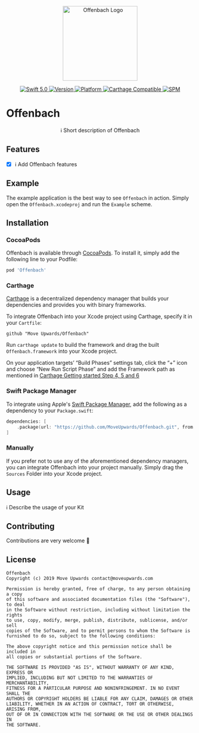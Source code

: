 <p align="center">
   <img width="200" src="https://raw.githubusercontent.com/SvenTiigi/SwiftKit/gh-pages/readMeAssets/SwiftKitLogo.png" alt="Offenbach Logo">
</p>

<p align="center">
   <a href="https://developer.apple.com/swift/">
      <img src="https://img.shields.io/badge/Swift-5.0-orange.svg?style=flat" alt="Swift 5.0">
   </a>
   <a href="http://cocoapods.org/pods/Offenbach">
      <img src="https://img.shields.io/cocoapods/v/Offenbach.svg?style=flat" alt="Version">
   </a>
   <a href="http://cocoapods.org/pods/Offenbach">
      <img src="https://img.shields.io/cocoapods/p/Offenbach.svg?style=flat" alt="Platform">
   </a>
   <a href="https://github.com/Carthage/Carthage">
      <img src="https://img.shields.io/badge/Carthage-compatible-4BC51D.svg?style=flat" alt="Carthage Compatible">
   </a>
   <a href="https://github.com/apple/swift-package-manager">
      <img src="https://img.shields.io/badge/Swift%20Package%20Manager-compatible-brightgreen.svg" alt="SPM">
   </a>
</p>

# Offenbach

<p align="center">
ℹ️ Short description of Offenbach
</p>

## Features

- [x] ℹ️ Add Offenbach features

## Example

The example application is the best way to see `Offenbach` in action. Simply open the `Offenbach.xcodeproj` and run the `Example` scheme.

## Installation

### CocoaPods

Offenbach is available through [CocoaPods](http://cocoapods.org). To install
it, simply add the following line to your Podfile:

```bash
pod 'Offenbach'
```

### Carthage

[Carthage](https://github.com/Carthage/Carthage) is a decentralized dependency manager that builds your dependencies and provides you with binary frameworks.

To integrate Offenbach into your Xcode project using Carthage, specify it in your `Cartfile`:

```ogdl
github "Move Upwards/Offenbach"
```

Run `carthage update` to build the framework and drag the built `Offenbach.framework` into your Xcode project. 

On your application targets’ “Build Phases” settings tab, click the “+” icon and choose “New Run Script Phase” and add the Framework path as mentioned in [Carthage Getting started Step 4, 5 and 6](https://github.com/Carthage/Carthage/blob/master/README.md#if-youre-building-for-ios-tvos-or-watchos)

### Swift Package Manager

To integrate using Apple's [Swift Package Manager](https://swift.org/package-manager/), add the following as a dependency to your `Package.swift`:

```swift
dependencies: [
    .package(url: "https://github.com/MoveUpwards/Offenbach.git", from: "1.0.0")
]
```

### Manually

If you prefer not to use any of the aforementioned dependency managers, you can integrate Offenbach into your project manually. Simply drag the `Sources` Folder into your Xcode project.

## Usage

ℹ️ Describe the usage of your Kit

## Contributing
Contributions are very welcome 🙌

## License

```
Offenbach
Copyright (c) 2019 Move Upwards contact@moveupwards.com

Permission is hereby granted, free of charge, to any person obtaining a copy
of this software and associated documentation files (the "Software"), to deal
in the Software without restriction, including without limitation the rights
to use, copy, modify, merge, publish, distribute, sublicense, and/or sell
copies of the Software, and to permit persons to whom the Software is
furnished to do so, subject to the following conditions:

The above copyright notice and this permission notice shall be included in
all copies or substantial portions of the Software.

THE SOFTWARE IS PROVIDED "AS IS", WITHOUT WARRANTY OF ANY KIND, EXPRESS OR
IMPLIED, INCLUDING BUT NOT LIMITED TO THE WARRANTIES OF MERCHANTABILITY,
FITNESS FOR A PARTICULAR PURPOSE AND NONINFRINGEMENT. IN NO EVENT SHALL THE
AUTHORS OR COPYRIGHT HOLDERS BE LIABLE FOR ANY CLAIM, DAMAGES OR OTHER
LIABILITY, WHETHER IN AN ACTION OF CONTRACT, TORT OR OTHERWISE, ARISING FROM,
OUT OF OR IN CONNECTION WITH THE SOFTWARE OR THE USE OR OTHER DEALINGS IN
THE SOFTWARE.
```
